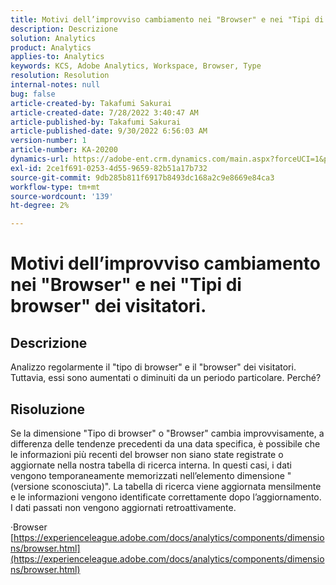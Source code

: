 ```yaml
---
title: Motivi dell’improvviso cambiamento nei "Browser" e nei "Tipi di browser" dei visitatori.
description: Descrizione
solution: Analytics
product: Analytics
applies-to: Analytics
keywords: KCS, Adobe Analytics, Workspace, Browser, Type
resolution: Resolution
internal-notes: null
bug: false
article-created-by: Takafumi Sakurai
article-created-date: 7/28/2022 3:40:47 AM
article-published-by: Takafumi Sakurai
article-published-date: 9/30/2022 6:56:03 AM
version-number: 1
article-number: KA-20200
dynamics-url: https://adobe-ent.crm.dynamics.com/main.aspx?forceUCI=1&pagetype=entityrecord&etn=knowledgearticle&id=7338840c-270e-ed11-82e5-000d3a379369
exl-id: 2ce1f691-0253-4d55-9659-82b51a17b732
source-git-commit: 9db285b811f6917b8493dc168a2c9e8669e84ca3
workflow-type: tm+mt
source-wordcount: '139'
ht-degree: 2%

---
```


# Motivi dell’improvviso cambiamento nei &quot;Browser&quot; e nei &quot;Tipi di browser&quot; dei visitatori.

## Descrizione

Analizzo regolarmente il &quot;tipo di browser&quot; e il &quot;browser&quot; dei visitatori. Tuttavia, essi sono aumentati o diminuiti da un periodo particolare. Perché?

## Risoluzione


Se la dimensione &quot;Tipo di browser&quot; o &quot;Browser&quot; cambia improvvisamente, a differenza delle tendenze precedenti da una data specifica, è possibile che le informazioni più recenti del browser non siano state registrate o aggiornate nella nostra tabella di ricerca interna. In questi casi, i dati vengono temporaneamente memorizzati nell’elemento dimensione &quot;(versione sconosciuta)&quot;. La tabella di ricerca viene aggiornata mensilmente e le informazioni vengono identificate correttamente dopo l’aggiornamento. I dati passati non vengono aggiornati retroattivamente.

·Browser
[https://experienceleague.adobe.com/docs/analytics/components/dimensions/browser.html](https://experienceleague.adobe.com/docs/analytics/components/dimensions/browser.html)
